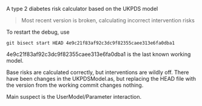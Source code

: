 A type 2 diabetes risk calculator based on the UKPDS model

>
> Most recent version is broken, calculating incorrect intervention risks
>

To restart the debug, use
```
git bisect start HEAD 4e9c21f83af92c3dc9f82355caee313e6fa0dba1
```

4e9c21f83af92c3dc9f82355caee313e6fa0dba1 is the last known working model.

Base risks are calculated correctly, but interventions are wildly off.
There have been changes in the UKPDSModel.as, but replacing the HEAD file with the
version from the working commit changes nothing.

Main suspect is the UserModel/Parameter interaction.